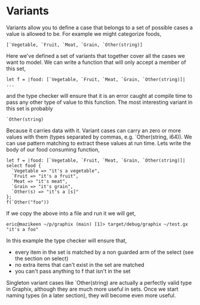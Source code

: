 # Variants

Variants allow you to define a case that belongs to a set of possible cases a
value is allowed to be. For example we might categorize foods,

```
[`Vegetable, `Fruit, `Meat, `Grain, `Other(string)]
```

Here we've defined a set of variants that together cover all the cases we want
to model. We can write a function that will only accept a member of this set,

```
let f = |food: [`Vegetable, `Fruit, `Meat, `Grain, `Other(string)]| ...
```

and the type checker will ensure that it is an error caught at compile time to
pass any other type of value to this function. The most interesting variant in this set is probably

```
`Other(string)
```

Because it carries data with it. Variant cases can carry an zero or more values
with them (types separated by commas, e.g. `Other(string, i64)). We can use
pattern matching to extract these values at run time. Lets write the body of our
food consuming function,

```
let f = |food: [`Vegetable, `Fruit, `Meat, `Grain, `Other(string)]| select food {
  `Vegetable => "it's a vegetable",
  `Fruit => "it's a fruit",
  `Meat => "it's meat",
  `Grain => "it's grain",
  `Other(s) => "it's a [s]"
};
f(`Other("foo"))
```

If we copy the above into a file and run it we will get,

```
eric@mazikeen ~/p/graphix (main) [1]> target/debug/graphix ~/test.gx
"it's a foo"
```

In this example the type checker will ensure that,

- every item in the set is matched by a non guarded arm of the select (see the section on select)
- no extra items that can't exist in the set are matched
- you can't pass anything to f that isn't in the set

Singleton variant cases like `Other(string) are actually a perfectly valid type
in Graphix, although they are much more useful in sets. Once we start naming
types (in a later section), they will become even more useful.
